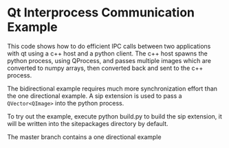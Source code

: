 # Qt Interprocess Communication Example

This code shows how to do efficient IPC calls between two applications with qt using a c++ host and a python client. The c++ host spawns the python process, using QProcess, and passes multiple images which are converted to numpy arrays, then converted back and sent to the c++ process. 

The bidirectional example requires much more synchronization effort than the one directional example. A sip extension is used to pass a `QVector<QImage>` into the python process. 

To try out the example, execute python build.py to build the sip extension, it will be written into the sitepackages directory by default.

The master branch contains a one directional example
